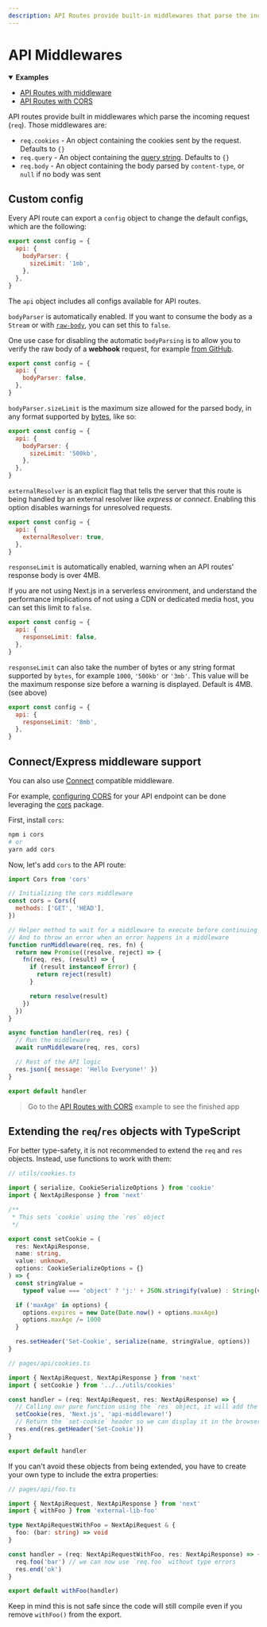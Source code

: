 ```yaml
---
description: API Routes provide built-in middlewares that parse the incoming request. Learn more about them here.
---
```


# API Middlewares

<details open>
  <summary><b>Examples</b></summary>
  <ul>
    <li><a href="https://github.com/vercel/next.js/tree/canary/examples/api-routes-middleware">API Routes with middleware</a></li>
    <li><a href="https://github.com/vercel/next.js/tree/canary/examples/api-routes-cors">API Routes with CORS</a></li>
  </ul>
</details>

API routes provide built in middlewares which parse the incoming request (`req`). Those middlewares are:

- `req.cookies` - An object containing the cookies sent by the request. Defaults to `{}`
- `req.query` - An object containing the [query string](https://en.wikipedia.org/wiki/Query_string). Defaults to `{}`
- `req.body` - An object containing the body parsed by `content-type`, or `null` if no body was sent

## Custom config

Every API route can export a `config` object to change the default configs, which are the following:

```js
export const config = {
  api: {
    bodyParser: {
      sizeLimit: '1mb',
    },
  },
}
```

The `api` object includes all configs available for API routes.

`bodyParser` is automatically enabled. If you want to consume the body as a `Stream` or with [`raw-body`](https://www.npmjs.com/package/raw-body), you can set this to `false`.

One use case for disabling the automatic `bodyParsing` is to allow you to verify the raw body of a **webhook** request, for example [from GitHub](https://docs.github.com/en/developers/webhooks-and-events/webhooks/securing-your-webhooks#validating-payloads-from-github).

```js
export const config = {
  api: {
    bodyParser: false,
  },
}
```

`bodyParser.sizeLimit` is the maximum size allowed for the parsed body, in any format supported by [bytes](https://github.com/visionmedia/bytes.js), like so:

```js
export const config = {
  api: {
    bodyParser: {
      sizeLimit: '500kb',
    },
  },
}
```

`externalResolver` is an explicit flag that tells the server that this route is being handled by an external resolver like _express_ or _connect_. Enabling this option disables warnings for unresolved requests.

```js
export const config = {
  api: {
    externalResolver: true,
  },
}
```

`responseLimit` is automatically enabled, warning when an API routes' response body is over 4MB.

If you are not using Next.js in a serverless environment, and understand the performance implications of not using a CDN or dedicated media host, you can set this limit to `false`.

```js
export const config = {
  api: {
    responseLimit: false,
  },
}
```

`responseLimit` can also take the number of bytes or any string format supported by `bytes`, for example `1000`, `'500kb'` or `'3mb'`.
This value will be the maximum response size before a warning is displayed. Default is 4MB. (see above)

```js
export const config = {
  api: {
    responseLimit: '8mb',
  },
}
```

## Connect/Express middleware support

You can also use [Connect](https://github.com/senchalabs/connect) compatible middleware.

For example, [configuring CORS](https://developer.mozilla.org/en-US/docs/Web/HTTP/CORS) for your API endpoint can be done leveraging the [cors](https://www.npmjs.com/package/cors) package.

First, install `cors`:

```bash
npm i cors
# or
yarn add cors
```

Now, let's add `cors` to the API route:

```js
import Cors from 'cors'

// Initializing the cors middleware
const cors = Cors({
  methods: ['GET', 'HEAD'],
})

// Helper method to wait for a middleware to execute before continuing
// And to throw an error when an error happens in a middleware
function runMiddleware(req, res, fn) {
  return new Promise((resolve, reject) => {
    fn(req, res, (result) => {
      if (result instanceof Error) {
        return reject(result)
      }

      return resolve(result)
    })
  })
}

async function handler(req, res) {
  // Run the middleware
  await runMiddleware(req, res, cors)

  // Rest of the API logic
  res.json({ message: 'Hello Everyone!' })
}

export default handler
```

> Go to the [API Routes with CORS](https://github.com/vercel/next.js/tree/canary/examples/api-routes-cors) example to see the finished app

## Extending the `req`/`res` objects with TypeScript

For better type-safety, it is not recommended to extend the `req` and `res` objects. Instead, use functions to work with them:

```ts
// utils/cookies.ts

import { serialize, CookieSerializeOptions } from 'cookie'
import { NextApiResponse } from 'next'

/**
 * This sets `cookie` using the `res` object
 */

export const setCookie = (
  res: NextApiResponse,
  name: string,
  value: unknown,
  options: CookieSerializeOptions = {}
) => {
  const stringValue =
    typeof value === 'object' ? 'j:' + JSON.stringify(value) : String(value)

  if ('maxAge' in options) {
    options.expires = new Date(Date.now() + options.maxAge)
    options.maxAge /= 1000
  }

  res.setHeader('Set-Cookie', serialize(name, stringValue, options))
}

// pages/api/cookies.ts

import { NextApiRequest, NextApiResponse } from 'next'
import { setCookie } from '../../utils/cookies'

const handler = (req: NextApiRequest, res: NextApiResponse) => {
  // Calling our pure function using the `res` object, it will add the `set-cookie` header
  setCookie(res, 'Next.js', 'api-middleware!')
  // Return the `set-cookie` header so we can display it in the browser and show that it works!
  res.end(res.getHeader('Set-Cookie'))
}

export default handler
```

If you can't avoid these objects from being extended, you have to create your own type to include the extra properties:

```ts
// pages/api/foo.ts

import { NextApiRequest, NextApiResponse } from 'next'
import { withFoo } from 'external-lib-foo'

type NextApiRequestWithFoo = NextApiRequest & {
  foo: (bar: string) => void
}

const handler = (req: NextApiRequestWithFoo, res: NextApiResponse) => {
  req.foo('bar') // we can now use `req.foo` without type errors
  res.end('ok')
}

export default withFoo(handler)
```

Keep in mind this is not safe since the code will still compile even if you remove `withFoo()` from the export.
